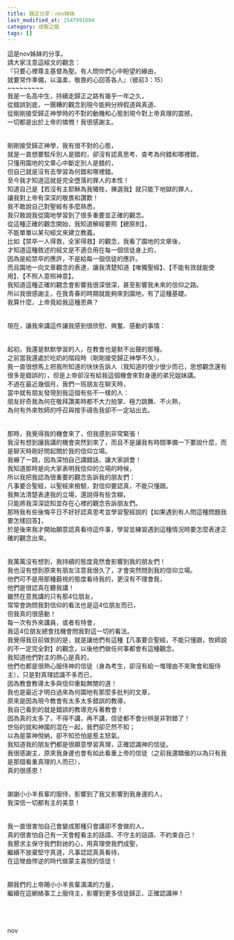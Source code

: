```yaml
---
title: 歸正分享：nov姊妹
last_modified_at: 1547991684
category: 成聖之路
tags: []
---
```


這是nov姊妹的分享。<br>請大家注意這經文的觀念：<br>『只要心裡尊主基督為聖。有人問你們心中盼望的緣由，<br>就要常作準備，以溫柔、敬畏的心回答各人』（彼前3：15）<br><!--more-->~~~~~~~~~<br>我是一名高中生，持續走歸正之路有幾乎一年之久，<br>從錯誤到底，一團糟的觀念到現今能夠分辨假道與真道、<br>從剛剛接受歸正神學時的不對的動機和心態到現今對上帝真理的震撼，<br>一切都是出於上帝的憐憫！我很感謝主。<br><br><br>剛剛接受歸正神學，我有很不對的心態，<br>就是一直想要駁斥別人是錯的，卻沒有認真思考、查考為何錯和哪裡錯，<br>只懂用園地的文章心中斷定別人是錯的，<br>但自己就是沒有去學習為何錯和哪裡錯。<br>至今我才知道這就是完全墮落的罪人的本性！<br>知道自己是【若沒有主耶穌為我犧牲，揀選我】就只能下地獄的罪人，<br>讓我對上帝有深深的敬畏和讚歎！<br>我不敢說自己對聖經有多麼熟悉，<br>我只敢說我從園地學習到了很多重要並正確的觀念。<br>從這種正確的觀念開始，我知道解經要照【總原則】，<br>不能單單以某句經文來建立教義。<br>比如【禁卒一人得救，全家得救】的觀念，我看了園地的文章後，<br>才知道這種敘述的經文是不適合用在每一個信徒身上的，<br>因為是給禁卒的應許，不是給每一個信徒的應許。<br>而且園地一向文章觀念的表達，讓我清楚知道【唯獨聖經】、【不能有效就能使用】、【不照人意照神意】。<br>我知道這種正確的觀念會影響我很深很深，甚至影響我未來的信仰之路。<br>所以我很感謝主，在我青春的時期就能夠來到園地，有了這種基礎。<br>我算什麼，上帝竟給我這種恩典？<br><br><br>現在，讓我來講這件讓我感到很欣慰、興奮、感動的事情：<br><br><br>起初，我還是默默學習的人，在教會也是默不出聲的那種。<br>之前當我還處於吃奶的階段時（剛剛接受歸正神學不久），<br>我一直很想馬上把我所知道的快快告訴人（我知道的很少很少而已，思想觀念還有很多是錯誤的），但是上帝卻沒有給我這個機會來對身邊的弟兄姐妹講。<br>不過在最近幾個月，我們一班朋友在聊天時，<br>當中就有朋友發現到我這個有些不一樣的人：<br>朋友好奇我為何在敬拜讚美時都不大力拍掌、極力跳舞、不火熱，<br>為何有外來牧師的呼召與按手禱告我卻不一定站出去。<br><br><br>那時，我覺得我的機會來了，但我感到非常緊張！<br>我沒有想到讓我講的機會突然到來了，而且不是讓我有時間準備一下要說什麼，而是聊天時剛好問起關於我的信仰立場。<br>我嚇了一跳，因為深怕自己講錯話，讓大家誤會！<br>我知道那時是向大家表明我信仰的立場的時候，<br>所以我把我認為很重要的觀念告訴我的朋友們：<br>凡事要合聖經，以聖經來檢驗，對信仰要認真，不能只懂跟。<br>我無法清楚表達我的立場，還說得有些含糊，<br>只能將我深深認知並存在心裡的觀念告訴朋友們。<br>那時我有些後悔平日不好好認真思考並學習聖經說的【如果遇到有人問這種問題我要怎樣回答】，<br>於是後來我才開始願意認真看待這件事，學習並練習遇到這種情況時要怎麼表達正確的觀念出來。<br><br><br>我萬萬沒有想到，我持續的態度竟然會影響到我的朋友們！<br>我也沒有想到原來有朋友注意我很久了，才會突然問到我的信仰立場。<br>他們可不是用那種藐視的態度看待我的，更沒有不理會我，<br>他們是很認真在聽我講！<br>雖然在意我講的只有那4位朋友，<br>常常會詢問我對信仰的看法也是這4位朋友而已，<br>但我真的很感動！<br>每一次有外來講員，或者有特會，<br>我這4位朋友總會找機會問我對這一切的看法。<br>我覺得我目前做到的是，就是讓他們有這種【凡事要合聖經，不能只懂跟，牧師說的不一定完全對】的觀念，以後他們做任何事都會有這種觀念。<br>我知道他們對主的熱心是真的，<br>他們也都是很熱心服侍神的信徒（身為考生，卻沒有給一堆理由不來聚會和服侍主），只是對真理認識不多而已，<br>因為教會教導太多與信仰重點無關的道！<br>我也是最近才明白過來為何園地有那麼多批判的文章，<br>原來是因為現今教會有太多太多錯誤的教導，<br>我自己看到的就是錯誤的教導充斥著教會！<br>因為真的太多了，不得不講，再不講，信徒都不會分辨是非對錯了！<br>世俗的就和神國的混在一起，我們卻茫然不知；<br>以為是蒙神悅納，卻不知恐怕是惹主怒氣。<br>我知道我的朋友們都是很願意學習真理，正確認識神的信徒。<br>我很感謝主，原來我身邊也會有如此看重上帝的信徒（之前我還驕傲的以為只有我是那個看重真理的人而已），<br>真的很感恩！<br><br><br>謝謝小小羊長輩的服侍，影響到了我又影響到我身邊的人，<br>我深信一切都有主的美意！<br><br><br>我一直很害怕自己會變成那種只會講卻不會做的人，<br>真的很害怕自己有一天會輕看主的話語、不守主的話語、不約束自己！<br>我懇求主保守我們對祂的心，用真理使我們成聖，<br>繼續不放棄堅守真道，凡事認認真真看待，<br>在這彎曲悖逆的時代做蒙主喜悅的信徒！<br><br><br>願我們的上帝賜小小羊長輩滿滿的力量，<br>繼續在這網絡事工上服侍主，影響到更多信徒歸正、正確認識神！<br><br><br><br><br>nov<br><br><br><br><br><br><br>
